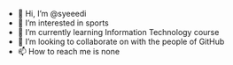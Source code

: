 - 👋 Hi, I’m @syeeedi
- 👀 I’m interested in sports
- 🌱 I’m currently learning Information Technology course
- 💞️ I’m looking to collaborate on with the people of GitHub
- 📫 How to reach me is none

<!---
syeeedi/syeeedi is a ✨ special ✨ repository because its `README.md` (this file) appears on your GitHub profile.
You can click the Preview link to take a look at your changes.
--->
